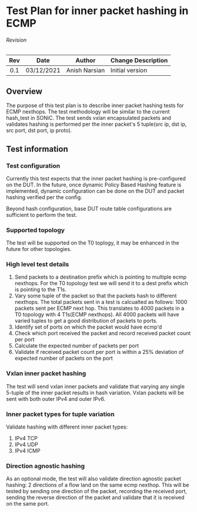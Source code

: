 # Test Plan for inner packet hashing in ECMP
###### Revision
| Rev |     Date    |       Author       | Change Description                |
|:---:|:-----------:|:------------------:|-----------------------------------|
| 0.1 | 03/12/2021  |    Anish Narsian   | Initial version                   |

## Overview
The purpose of this test plan is to describe inner packet hashing tests for ECMP nexthops. The test methodology will be similar to the current hash_test in SONiC. The test sends vxlan encapsulated packets and validates hashing is performed per the inner packet's 5 tuple(src ip, dst ip, src port, dst port, ip proto).

## Test information

### Test configuration
Currently this test expects that the inner packet hashing is pre-configured on the DUT. In the future, once dynamic Policy Based Hashing feature is implemented, dynamic configuration can be done on the DUT and packet hashing verified per the config.

Beyond hash configuration, base DUT route table configurations are sufficient to perform the test.

### Supported topology
The test will be supported on the T0 toplogy, it may be enhanced in the future for other topologies.

### High level test details
1. Send packets to a destination prefix which is pointing to multiple ecmp nexthops. For the T0 topology test we will send it to a dest prefix which is pointing to the T1s.
3. Vary some tuple of the packet so that the packets hash to different nexthops. The total packets sent in a test is calcualted as follows: 1000 packets sent per ECMP next hop. This translates to 4000 packets in a T0 topology with 4 T1s(ECMP nexthops). All 4000 packets will have varied tuples to get a good distribution of packets to ports.
4. Identify set of ports on which the packet would have ecmp'd
5. Check which port received the packet and record received packet count per port
6. Calculate the expected number of packets per port
7. Validate if received packet count per port is within a 25% deviation of expected number of packets on the port

### Vxlan inner packet hashing
The test will send vxlan inner packets and validate that varying any single 5-tuple of the inner packet results in hash variation.
Vxlan packets will be sent with both outer IPv4 and outer IPv6.

### Inner packet types for tuple variation
Validate hashing with different inner packet types:
1. IPv4 TCP
2. IPv4 UDP
3. IPv4 ICMP

### Direction agnostic hashing
As an optional mode, the test will also validate direction agnostic packet hashing: 2 directions of a flow land on the same ecmp nexthop. 
This will be tested by sending one direction of the packet, recording the received port, sending the reverse direction of the packet and validate that it is received on the same port.
